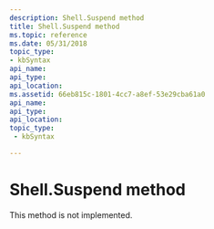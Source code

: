 ```yaml
---
description: Shell.Suspend method
title: Shell.Suspend method
ms.topic: reference
ms.date: 05/31/2018
topic_type: 
- kbSyntax
api_name: 
api_type: 
api_location: 
ms.assetid: 66eb815c-1801-4cc7-a8ef-53e29cba61a0
api_name: 
api_type: 
api_location: 
topic_type: 
 - kbSyntax

---
```


# Shell.Suspend method

This method is not implemented.

 

 



